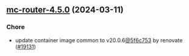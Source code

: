 

## [mc-router-4.5.0](https://github.com/truecharts/charts/compare/mc-router-4.4.1...mc-router-4.5.0) (2024-03-11)

### Chore



- update container image common to v20.0.6[@5f6c753](https://github.com/5f6c753) by renovate ([#19131](https://github.com/truecharts/charts/issues/19131))